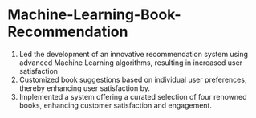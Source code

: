 # Machine-Learning-Book-Recommendation
1) Led the development of an innovative recommendation system using advanced Machine Learning algorithms, resulting in increased user satisfaction
2) Customized book suggestions based on individual user preferences, thereby enhancing user satisfaction by.
3) Implemented a system offering a curated selection of four renowned books, enhancing customer satisfaction and engagement.
